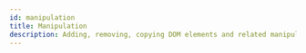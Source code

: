 ```yaml
---
id: manipulation
title: Manipulation
description: Adding, removing, copying DOM elements and related manipulations.
---
```

